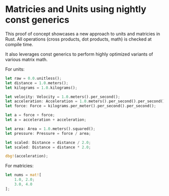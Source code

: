 # Matricies and Units using nightly const generics

This proof of concept showcases a new approach to units and matricies in Rust. All operations (cross products, dot products, math) is checked at compile time.

It also leverages const generics to perform highly optimized variants of various matrix math.

For units:
```rust
let raw = 0.0.unitless();
let distance = 1.0.meters();
let kilograms = 1.0.kilograms();

let velocity: Velocity = 1.0.meters().per_second();
let acceleration: Acceleration = 1.0.meters().per_second().per_second();
let force: Force = kilograms.per_meter().per_second().per_second();

let a = force + force;
let a = acceleration + acceleration;

let area: Area = 1.0.meters().squared();
let pressure: Pressure = force / area;

let scaled: Distance = distance / 2.0;
let scaled: Distance = distance * 2.0;

dbg!(acceleration);
```


For matricies:
```rust
let nums = mat![
    1.0, 2.0;
    3.0, 4.0
];
```

